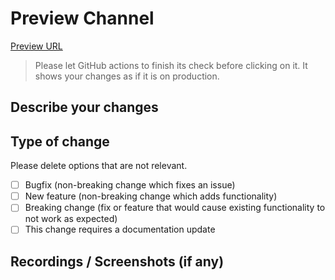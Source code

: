 # Preview Channel
[Preview URL](https://portfolio-nicholas5538.vercel.app/ 'Preview Deployment URL')

> Please let GitHub actions to finish its check before clicking on it. It shows your changes as if it is on production.
## Describe your changes

## Type of change

Please delete options that are not relevant.

- [ ] Bugfix (non-breaking change which fixes an issue)
- [ ] New feature (non-breaking change which adds functionality)
- [ ] Breaking change (fix or feature that would cause existing functionality to not work as expected)
- [ ] This change requires a documentation update

## Recordings / Screenshots (if any)
